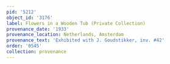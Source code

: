 ```yaml
---
pid: '5212'
object_id: '3176'
label: Flowers in a Wooden Tub (Private Collection)
provenance_date: '1933'
provenance_location: Netherlands, Amsterdam
provenance_text: 'Exhibited with J. Goudstikker, inv. #42'
order: '0545'
collection: provenance
---
```

